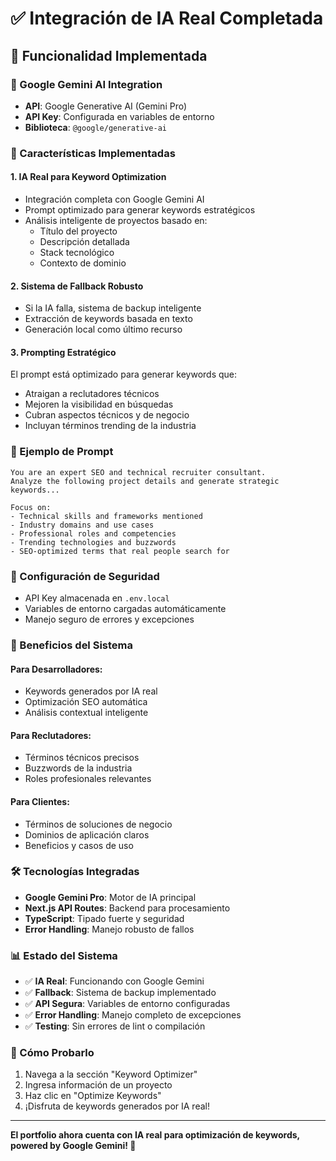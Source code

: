 # ✅ Integración de IA Real Completada

## 🚀 Funcionalidad Implementada

### 🤖 Google Gemini AI Integration
- **API**: Google Generative AI (Gemini Pro)
- **API Key**: Configurada en variables de entorno
- **Biblioteca**: `@google/generative-ai`

### 🔧 Características Implementadas

#### 1. **IA Real para Keyword Optimization**
- Integración completa con Google Gemini AI
- Prompt optimizado para generar keywords estratégicos
- Análisis inteligente de proyectos basado en:
  - Título del proyecto
  - Descripción detallada
  - Stack tecnológico
  - Contexto de dominio

#### 2. **Sistema de Fallback Robusto**
- Si la IA falla, sistema de backup inteligente
- Extracción de keywords basada en texto
- Generación local como último recurso

#### 3. **Prompting Estratégico**
El prompt está optimizado para generar keywords que:
- Atraigan a reclutadores técnicos
- Mejoren la visibilidad en búsquedas
- Cubran aspectos técnicos y de negocio
- Incluyan términos trending de la industria

### 📄 Ejemplo de Prompt
```
You are an expert SEO and technical recruiter consultant. 
Analyze the following project details and generate strategic keywords...

Focus on:
- Technical skills and frameworks mentioned
- Industry domains and use cases  
- Professional roles and competencies
- Trending technologies and buzzwords
- SEO-optimized terms that real people search for
```

### 🔐 Configuración de Seguridad
- API Key almacenada en `.env.local`
- Variables de entorno cargadas automáticamente
- Manejo seguro de errores y excepciones

### 🎯 Beneficios del Sistema

#### Para Desarrolladores:
- Keywords generados por IA real
- Optimización SEO automática
- Análisis contextual inteligente

#### Para Reclutadores:
- Términos técnicos precisos
- Buzzwords de la industria
- Roles profesionales relevantes

#### Para Clientes:
- Términos de soluciones de negocio
- Dominios de aplicación claros
- Beneficios y casos de uso

### 🛠 Tecnologías Integradas
- **Google Gemini Pro**: Motor de IA principal
- **Next.js API Routes**: Backend para procesamiento
- **TypeScript**: Tipado fuerte y seguridad
- **Error Handling**: Manejo robusto de fallos

### 📊 Estado del Sistema
- ✅ **IA Real**: Funcionando con Google Gemini
- ✅ **Fallback**: Sistema de backup implementado
- ✅ **API Segura**: Variables de entorno configuradas
- ✅ **Error Handling**: Manejo completo de excepciones
- ✅ **Testing**: Sin errores de lint o compilación

### 🚀 Cómo Probarlo
1. Navega a la sección "Keyword Optimizer"
2. Ingresa información de un proyecto
3. Haz clic en "Optimize Keywords"
4. ¡Disfruta de keywords generados por IA real!

---

**El portfolio ahora cuenta con IA real para optimización de keywords, powered by Google Gemini! 🎉**
